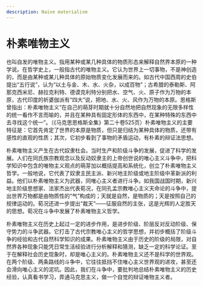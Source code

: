```yaml
---
description: Naive materialism
---
```


# 朴素唯物主义

也叫自发的唯物主义。指用某种或某几种具体的物质形态来解释自然界本原的一种学说。在哲学史上，一般指古代的唯物主义。它认为世界上一切事物，不是神创造的，而是由某种或某儿种具体的原始物质变化发展而来的。如古代中国西周的史伯提出“五行说”，认为“以土与金、木、水、火杂，以成百物”；古希腊的泰勒斯、阿那克西米尼、赫拉克利特、德谟克利特分别把水、空气、火、原子作为万物的本原，古代印度的祈婆伽派有“四大”说，把地、水、火、风作为万物的本原。恩格斯曾指出：朴素唯物主义“在自己的萌芽时期就十分自然地把自然现象的无限多样性的统一看作不言而喻的，并且在某种具有固定形体的东西中，在某种特殊的东西中去寻找这个统一”。（《马克思恩格斯全集》第二十卷525页）朴素唯物主义的主要特征是：它首先肯定了世界的本原是物质，但只是归结为某种具体的物质，还带有感性的直观的性质；其次，它初步看到了事物的矛盾运动，有朴素的辩证法思想。

朴素唯物主义产生在古代奴隶杜会。当时生产和阶级斗争的发展，促进了科学的发展。人们在同氏族宗教观念以及反动奴隶主的上帝创世说的唯心主义斗争中，把科学知识中包含的唯物主义观点的萌芽加以概括提高和系统化，创立了朴素唯物主义哲学。一般地说，它代表了奴隶主民主派、新兴地主阶级或地主阶级中革新派的利益。他们以朴素唯物主义为武器，同唯心主义者进行斗争。如我国战国时期，新兴地主阶级思想家、法家杰出代表荀况，在同孔孟宗教唯心主义天命论的斗争中，提出世界万物都是由物质性的“气”构成的；天就是自然，是物质的；天是按照自己的规律运动的。荀况还进一步提出“裁天”——征服自然的主张，这是光辉的人定胜天的思想。荀况在斗争中发展了朴素唯物主义哲学。

朴素唯物主义在历史上起过一定的进步作用，是进步阶级、阶层反对反动阶级、保守势力的斗争武器。它打击了古代宗教唯心主义的哲学思想，并初步概括了阶级斗争的经验和古代自然科学知识的成果。朴素唯物主义由于历史的阶级的局限，对自然界各种现象只能凭日常生活经验进行分析解释和猜测，缺乏一定的科学论证。至于在解释社会历史现象时，却是唯心主义的。朴素唯物主义还不是科学的世界观。在两个阶级、两条路线的斗争中，它往往抵挡不住唯心主义世界观的进攻，甚至还会滑向唯心主义的泥坑。因此，我们在斗争中，要批判地总结朴素唯物主义的历史经验，认真看书学习，弄通马克思主义，做一个自觉的辩证唯物主义者。
